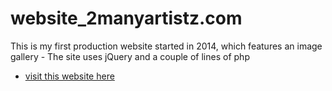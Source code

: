 # website_2manyartistz.com
This is my first production website started in 2014, which features an image gallery - The site uses jQuery and a couple of lines of php
- [visit this website here](http://2manyartistz.com)
